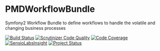 PMDWorkflowBundle
===============

Symfony2 Workflow Bundle to define workflows to handle the volatile and changing business processes

[![Build Status](https://secure.travis-ci.org/piotrminkina/workflow-bundle.png)](https://travis-ci.org/piotrminkina/workflow-bundle)
[![Scrutinizer Code Quality](https://scrutinizer-ci.com/g/piotrminkina/workflow-bundle/badges/quality-score.png?b=master)](https://scrutinizer-ci.com/g/piotrminkina/workflow-bundle/?branch=master)
[![Code Coverage](https://scrutinizer-ci.com/g/piotrminkina/workflow-bundle/badges/coverage.png?b=master)](https://scrutinizer-ci.com/g/piotrminkina/workflow-bundle/?branch=master)
[![SensioLabsInsight](https://insight.sensiolabs.com/projects/ec46621d-71cc-4f6f-a6d4-6131c2367a2f/mini.png)](https://insight.sensiolabs.com/projects/ec46621d-71cc-4f6f-a6d4-6131c2367a2f)
[![Project Status](https://stillmaintained.com/piotrminkina/workflow-bundle.png)](https://stillmaintained.com/piotrminkina/workflow-bundle)
